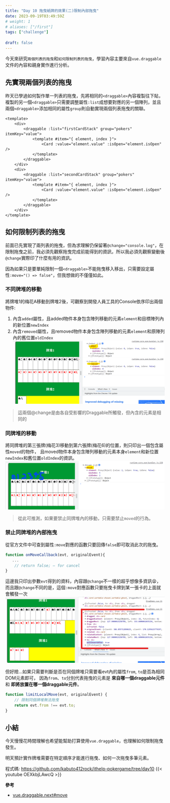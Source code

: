 ```yaml
---
title: "Day 10 拖曳紙牌的效果(二)限制內部拖曳"
date: 2023-09-19T03:49:59Z
# weight: 1
# aliases: ["/first"]
tags: ["challenge"]

draft: false
---
```


今天來研究`兩個列表的拖曳`和`如何限制列表的拖曳`，學習內容主要來自`vue.draggable`文件的內容和親身實作進行分析。

## 先實現兩個列表的拖曳
昨天已學過如何製作單一列表的拖曳，先將相同的`<draggable>`內容複製往下貼，
複製的另一個`<draggable>`只需要調整屬性`:list`成想要對應的另一個陣列，並且兩個`<draggable>`添加相同的屬性`group`則自動實現兩個列表拖曳的關聯。
```vue
<template>
    <div>
        <draggable :list="firstCardStack" group="pokers" itemKey="value">
            <template #item="{ element, index }">
                <Card :value="element.value" :isOpen="element.isOpen" />
            </template>
        </draggable>
    </div>
    <div>
        <draggable :list="secondCardStack" group="pokers" itemKey="value">
            <template #item="{ element, index }">
                <Card :value="element.value" :isOpen="element.isOpen" />
            </template>
        </draggable>
    </div>
</template>
```

## 如何限制列表的拖曳
前面已先實現了兩列表的拖曳，但為求理解仍保留著`@change="console.log"`，在限制拖曳之前，我必須先觀察拖曳完成前能得到的資訊，所以我必須先觀察變動後`@change`實際印了什麼有用的資訊。

因為如果只是要單純限制一個`<draggable>`不能拖曳移入移出，只需要設定屬性`:move="() => false"`，但我想做的不僅僅如此。

### 不同牌堆的移動
將牌堆1的梅花A移動到牌堆2後，可觀察到開發人員工具的Console依序印出兩個物件:
1. 內含`added`屬性，且added物件本身包含陣列移動的元素`element`和目標陣列內的新位置`newIndex`
2. 內含`removed`屬性，且removed物件本身包含陣列移動的元素`element`和原陣列內的舊位置`oldIndex`
![從牌堆1移動到牌堆2則會觸發change的added和remove事件](/images/20230919實驗一.png)
> 這兩個@change是由各自受影響的Draggable所觸發，但內含的元素是相同的

### 同牌堆的移動
將同牌堆的第三張牌(梅花3)移動到第六張牌(梅花6)的位置，則只印出一個包含屬性`moved`的物件，
且moved物件本身包含陣列移動的元素本身`element`和新位置`newIndex`和舊位置`oldIndex`的資訊。
![同一個牌堆內部移動只會觸發change的moved事件](/images/20230919實驗二.png)

> 從此可推測，如果要禁止同牌堆內的移動，只需要禁止`moved`的行為。

### 禁止同牌堆的內部拖曳

從官方文件中可查到屬性`:move`對應的函數只要回傳`false`即可取消此次的拖曳。
```js
function onMoveCallback(evt, originalEvent){
   ...
    // return false; — for cancel
}
```
這邊我只印出參數`evt`得到的資料，內容跟`@change`不一樣的超乎想像多資訊😫，而且跟`@change`不同的是，這個`:move`對應函數只要拖曳卡牌到某一張卡的上面就會觸發一次
![:move內參數evt印出的資訊超多](/images/20230919move內參數evt.png)

但好險...如果只需要判斷是否在同個牌堆只需要看evt內的屬性`from`, `to`是否為相同DOM元素即可，
因為`from`、`to`分別代表拖曳的元素是 **來自哪一個draggable元件** 和 **即將放置在哪一個draggable元件**。
```js
function limitLocalMove(evt, originalEvent) {
    // 限制同個牌堆無法拖曳
    return evt.from !== evt.to;
}
```

## 小結
今天慢慢花時間理解也希望能幫助打算使用`vue.draggable`，也理解如何限制拖曳發生。

明天預計實作牌堆需要在特定順序才能進行拖曳、如何一次拖曳多筆元素。

程式碼: https://github.com/kabuto412rock/ithelp-pokergame/tree/day10
{{< youtube OEXkbjLAwcQ >}}

**參考**
- [vue.draggable.next#move](https://github.com/SortableJS/vue.draggable.next#move)